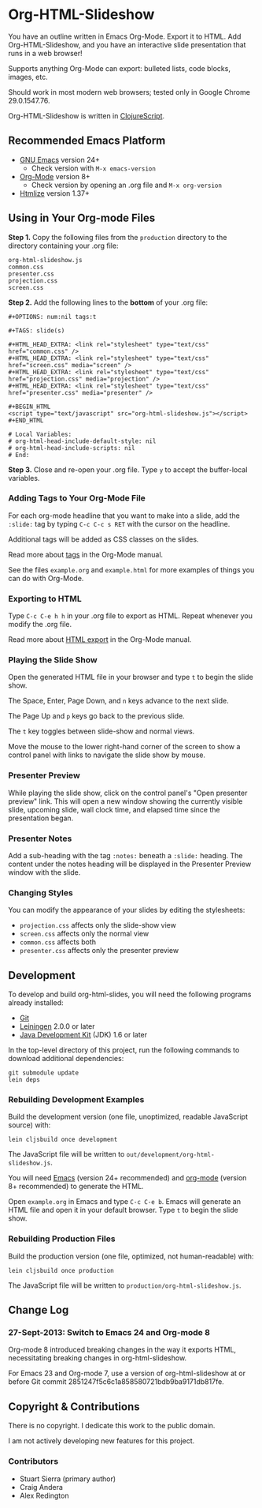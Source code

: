 # Org-HTML-Slideshow

You have an outline written in Emacs Org-Mode.  Export it to HTML. Add
Org-HTML-Slideshow, and you have an interactive slide presentation
that runs in a web browser!

Supports anything Org-Mode can export: bulleted lists, code blocks,
images, etc.

Should work in most modern web browsers; tested only in Google Chrome
29.0.1547.76.

Org-HTML-Slideshow is written in
[ClojureScript](https://github.com/clojure/clojurescript).



## Recommended Emacs Platform

* [GNU Emacs](http://www.gnu.org/software/emacs/) version 24+
  * Check version with `M-x emacs-version`
* [Org-Mode](http://orgmode.org/) version 8+
  * Check version by opening an .org file and `M-x org-version`
* [Htmlize](http://www.emacswiki.org/emacs/Htmlize) version 1.37+



## Using in Your Org-mode Files

**Step 1.** Copy the following files from the `production` directory
to the directory containing your .org file:

    org-html-slideshow.js
    common.css
    presenter.css
    projection.css
    screen.css

**Step 2.** Add the following lines to the **bottom** of your .org file:

    #+OPTIONS: num:nil tags:t

    #+TAGS: slide(s)

    #+HTML_HEAD_EXTRA: <link rel="stylesheet" type="text/css" href="common.css" />
    #+HTML_HEAD_EXTRA: <link rel="stylesheet" type="text/css" href="screen.css" media="screen" />
    #+HTML_HEAD_EXTRA: <link rel="stylesheet" type="text/css" href="projection.css" media="projection" />
    #+HTML_HEAD_EXTRA: <link rel="stylesheet" type="text/css" href="presenter.css" media="presenter" />

    #+BEGIN_HTML
    <script type="text/javascript" src="org-html-slideshow.js"></script>
    #+END_HTML

    # Local Variables:
    # org-html-head-include-default-style: nil
    # org-html-head-include-scripts: nil
    # End:

**Step 3.** Close and re-open your .org file. Type `y` to accept the
buffer-local variables.


### Adding Tags to Your Org-Mode File

For each org-mode headline that you want to make into a slide, add the
`:slide:` tag by typing `C-c C-c s RET` with the cursor on the
headline.

Additional tags will be added as CSS classes on the slides.

Read more about [tags](http://orgmode.org/manual/Tags.html)
in the Org-Mode manual.

See the files `example.org` and `example.html` for more examples of
things you can do with Org-Mode.


### Exporting to HTML

Type `C-c C-e h h` in your .org file to export as HTML. Repeat whenever
you modify the .org file.

Read more about [HTML export](http://orgmode.org/manual/HTML-export.html)
in the Org-Mode manual.


### Playing the Slide Show

Open the generated HTML file in your browser and type `t` to begin the
slide show.

The Space, Enter, Page Down, and `n` keys advance to the next slide.

The Page Up and `p` keys go back to the previous slide.

The `t` key toggles between slide-show and normal views.

Move the mouse to the lower right-hand corner of the screen to show a
control panel with links to navigate the slide show by mouse.


### Presenter Preview

While playing the slide show, click on the control panel's "Open
presenter preview" link. This will open a new window showing the
currently visible slide, upcoming slide, wall clock time, and elapsed
time since the presentation began.


### Presenter Notes

Add a sub-heading with the tag `:notes:` beneath a `:slide:`
heading. The content under the notes heading will be displayed in the
Presenter Preview window with the slide.


### Changing Styles

You can modify the appearance of your slides by editing the stylesheets:

* `projection.css` affects only the slide-show view
* `screen.css` affects only the normal view
* `common.css` affects both
* `presenter.css` affects only the presenter preview



## Development

To develop and build org-html-slides, you will need the following
programs already installed:

* [Git][git]
* [Leiningen][lein] 2.0.0 or later
* [Java Development Kit][jdk] (JDK) 1.6 or later

[git]: http://git-scm.com/
[lein]: https://github.com/technomancy/leiningen
[jdk]: http://www.oracle.com/technetwork/java/javase/downloads/index.html


In the top-level directory of this project, run the following commands
to download additional dependencies:

    git submodule update
    lein deps


### Rebuilding Development Examples

Build the development version (one file, unoptimized, readable
JavaScript source) with:

    lein cljsbuild once development

The JavaScript file will be written to `out/development/org-html-slideshow.js`.

You will need [Emacs](http://www.gnu.org/software/emacs/) (version 24+ recommended) and
[org-mode](http://orgmode.org/) (version 8+ recommended) to generate the HTML.

Open `example.org` in Emacs and type `C-c C-e b`.  Emacs will generate
an HTML file and open it in your default browser. Type `t` to begin
the slide show.


### Rebuilding Production Files

Build the production version (one file, optimized, not human-readable)
with:

    lein cljsbuild once production

The JavaScript file will be written to `production/org-html-slideshow.js`.


## Change Log

### 27-Sept-2013: Switch to Emacs 24 and Org-mode 8

Org-mode 8 introduced breaking changes in the way it exports HTML,
necessitating breaking changes in org-html-slideshow.

For Emacs 23 and Org-mode 7, use a version of org-html-slideshow at or
before Git commit 2851247f5c6c1a858580721bdb9ba9171db817fe.



## Copyright & Contributions

There is no copyright. I dedicate this work to the public domain. 

I am not actively developing new features for this project.


### Contributors

* Stuart Sierra (primary author)
* Craig Andera
* Alex Redington
